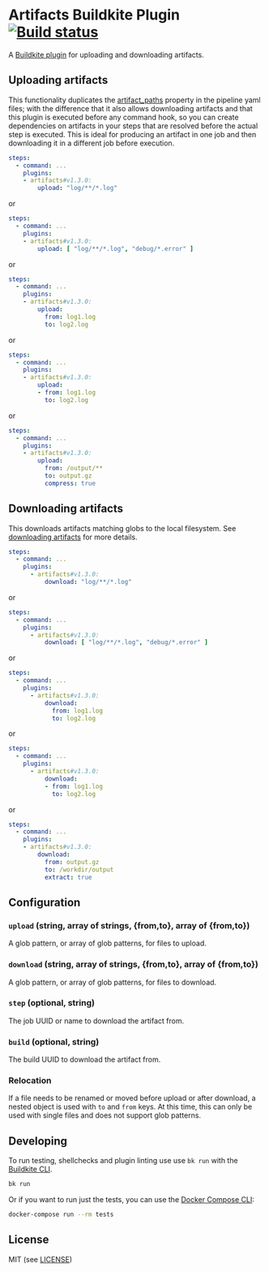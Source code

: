 # Artifacts Buildkite Plugin [![Build status](https://badge.buildkite.com/7b0170b44f960e219a66a4f5f09b3490fc0013f189d60b5d1f.svg?branch=master)](https://buildkite.com/buildkite/plugins-artifacts)

A [Buildkite plugin](https://buildkite.com/docs/agent/v3/plugins) for uploading and downloading artifacts.

## Uploading artifacts

This functionality duplicates the [artifact_paths]() property in the pipeline yaml files; with the difference that it also allows downloading artifacts and that this plugin is executed before any command hook, so you can create dependencies on artifacts in your steps that are resolved before the actual step is executed. This is ideal for producing an artifact in one job and then downloading it in a different job before execution.

```yml
steps:
  - command: ...
    plugins:
    - artifacts#v1.3.0:
        upload: "log/**/*.log"
```

or

```yml
steps:
  - command: ...
    plugins:
    - artifacts#v1.3.0:
        upload: [ "log/**/*.log", "debug/*.error" ]
```

or

```yml
steps:
  - command: ...
    plugins:
    - artifacts#v1.3.0:
        upload: 
          from: log1.log
          to: log2.log
```

or

```yml
steps:
  - command: ...
    plugins:
    - artifacts#v1.3.0:
        upload: 
        - from: log1.log
          to: log2.log
```

or

```yml
steps:
  - command: ...
    plugins:
    - artifacts#v1.3.0:
        upload: 
          from: /output/**
          to: output.gz
          compress: true
```

## Downloading artifacts

This downloads artifacts matching globs to the local filesystem. See [downloading artifacts](https://buildkite.com/docs/agent/cli-artifact#downloading-artifacts) for more details.

```yml
steps:
  - command: ...
    plugins:
      - artifacts#v1.3.0:
          download: "log/**/*.log"
```

or

```yml
steps:
  - command: ...
    plugins:
      - artifacts#v1.3.0:
          download: [ "log/**/*.log", "debug/*.error" ]
```

or

```yml
steps:
  - command: ...
    plugins:
      - artifacts#v1.3.0:
          download: 
            from: log1.log
            to: log2.log
```

or

```yml
steps:
  - command: ...
    plugins:
      - artifacts#v1.3.0:
          download: 
          - from: log1.log
            to: log2.log
```

or

```yml
steps:
  - command: ...
    plugins:
    - artifacts#v1.3.0:
        download: 
          from: output.gz
          to: /workdir/output
          extract: true
```

## Configuration

### `upload` (string, array of strings, {from,to}, array of {from,to})

A glob pattern, or array of glob patterns, for files to upload.

### `download` (string, array of strings, {from,to}, array of {from,to})

A glob pattern, or array of glob patterns, for files to download.

### `step` (optional, string)

The job UUID or name to download the artifact from.

### `build` (optional, string)

The build UUID to download the artifact from.

### Relocation

If a file needs to be renamed or moved before upload or after download, a nested object is used with `to` and `from` keys.
At this time, this can only be used with single files and does not support glob patterns.

## Developing

To run testing, shellchecks and plugin linting use use `bk run` with the [Buildkite CLI](https://github.com/buildkite/cli).

```bash
bk run
```

Or if you want to run just the tests, you can use the [Docker Compose CLI](https://docs.docker.com/compose/):

```bash
docker-compose run --rm tests
```

## License

MIT (see [LICENSE](LICENSE))
